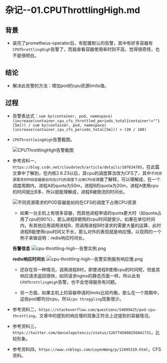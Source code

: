 # 杂记--01.CPUThrottlingHigh.md

## 背景
- 装完了prometheus-operator后，有配置默认的告警，其中有好多容器有`CPUThrottlingHigh`告警了，而我查看容器使用率时则不高，觉得很奇怪，也不是很明白。

## 结论
- 解决此告警的方法：增加pod的cpu资源limits值。

## 过程
- 告警表达式：`sum by(container, pod, namespace) (increase(container_cpu_cfs_throttled_periods_total{container!=""}[5m])) / sum by(container, pod, namespace) (increase(container_cpu_cfs_periods_total[5m])) > (20 / 100)`

- `CPUThrottleingHigh`告警截图。

   ![CPUThrottlingHigh告警截图](https://github.com/whh881114/k8s_learning_scripts/blob/master/docs/images/cpu-throttling-high--告警内容.png)

- 参考资料一，`https://blog.csdn.net/cloudvtech/article/details/107634785`，在此篇文章中了解到，在内核2.6.23以后，其cpu的调度算法改为CFS了，其中`不同资源需求的POD容器是如何在CFS的调度下占用CPU资源`做了解释，可以理解成，在一个调度周期内，进程A的quota为50m，进程B的quota为20m，进程A使用cpu的时间就比B多，所以就能理解成，进程B被限流的时间长。

   ![不同资源需求的POD容器是如何在CFS的调度下占用CPU资源](https://github.com/whh881114/k8s_learning_scripts/blob/master/docs/images/cpu-throttling-high--不同资源需求的POD容器是如何在CFS的调度下占用CPU资源.png)

    - 如果一台主机上有很多容器，而其他进程申请的quota更大时（如quota占用了cpu的90%），那么进程B使用的cpu时间就很少。如果在单位时间内，有其他应用调用进程B，而调用进程B时请求的需要大量的运算，此时进程B能使用cpu时间又不长，那么对外的表现就是响应慢。以现网的一个例子来做说明：redis响应时间长。
    
    **告警信息**
    ![cpu-throttling-high--告警实例.png](https://github.com/whh881114/k8s_learning_scripts/blob/master/docs/images/cpu-throttling-high--告警实例.png)
    
    **redis响应时间长**
    ![cpu-throttling-high--告警实例服务响应慢.png](https://github.com/whh881114/k8s_learning_scripts/blob/master/docs/images/cpu-throttling-high--告警实例服务响应慢.png)
    
    - 还存在另一种情况，调用进程B时，即使进程B使用cpu的时间短，但是其响应请求返回很快，如同请求nginx的静态页面一样，所以此有`CPUThrottlingHigh`告警，也不会觉得服务有问题。
    
    - 另一方面，如果主机上的容器申请的limits比较均衡，那么在一个周期中，这些pod都均分cpu，所以`cpu throggling`现象很少。


- 参考资料二，`https://stackoverflow.com/questions/54099425/pod-cpu-throttling`，文章中的提到的响应慢的现象正符合上述提到的容器情况。

- 参考资料三，`https://twitter.com/danielepolencic/status/1267745860256841731`，比较形象。

- 参考资料四，`https://www.cnblogs.com/LoyenWang/p/12495319.html`，CFS资料。